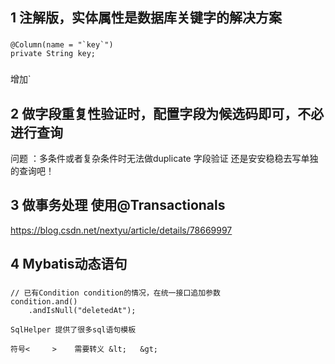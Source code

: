 ## 1 注解版，实体属性是数据库关键字的解决方案
###
    @Column(name = "`key`")
    private String key;
###
增加\`

## 2 做字段重复性验证时，配置字段为候选码即可，不必进行查询  
  问题 ：多条件或者复杂条件时无法做duplicate 字段验证
  还是安安稳稳去写单独的查询吧！
## 3 做事务处理 使用@Transactionals
  https://blog.csdn.net/nextyu/article/details/78669997

## 4 Mybatis动态语句
###
    // 已有Condition condition的情况，在统一接口追加参数
    condition.and()
        .andIsNull("deletedAt");
        
    SqlHelper 提供了很多sql语句模板
    
    符号<     >    需要转义 &lt;   &gt;
###
